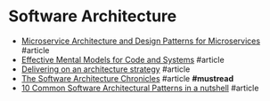 # Software Architecture

- [Microservice Architecture and Design Patterns for Microservices](https://medium.com/@madhukaudantha/microservice-architecture-and-design-patterns-for-microservices-e0e5013fd58a) #article
- [Effective Mental Models for Code and Systems](https://copyconstruct.medium.com/effective-mental-models-for-code-and-systems-7c55918f1b3e) #article
- [Delivering on an architecture strategy](https://blog.thepete.net/blog/2019/12/09/delivering-on-an-architecture-strategy) #article
- [The Software Architecture Chronicles](https://herbertograca.com/2017/07/03/the-software-architecture-chronicles) #article **#mustread**
- [10 Common Software Architectural Patterns in a nutshell](https://towardsdatascience.com/10-common-software-architectural-patterns-in-a-nutshell-a0b47a1e9013) #article
